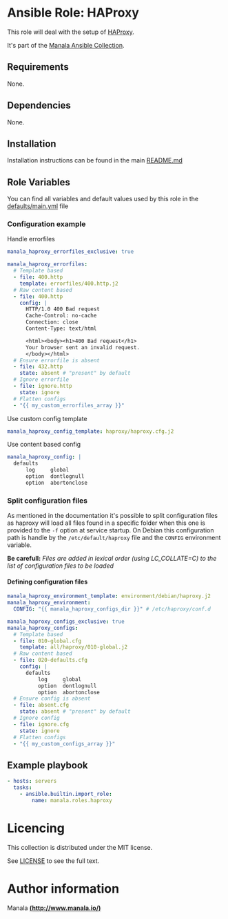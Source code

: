 # Ansible Role: HAProxy

This role will deal with the setup of [HAProxy](http://www.haproxy.org/).

It's part of the [Manala Ansible Collection](https://galaxy.ansible.com/manala/roles).

## Requirements

None.

## Dependencies

None.

## Installation

Installation instructions can be found in the main [README.md](https://github.com/manala/ansible-roles/blob/master/README.md)

## Role Variables

You can find all variables and default values used by this role in the [defaults/main.yml](./defaults/main.yml) file

### Configuration example

Handle errorfiles

```yaml
manala_haproxy_errorfiles_exclusive: true

manala_haproxy_errorfiles:
  # Template based
  - file: 400.http
    template: errorfiles/400.http.j2
  # Raw content based
  - file: 400.http
    config: |
      HTTP/1.0 400 Bad request
      Cache-Control: no-cache
      Connection: close
      Content-Type: text/html

      <html><body><h1>400 Bad request</h1>
      Your browser sent an invalid request.
      </body></html>
  # Ensure errorfile is absent
  - file: 432.http
    state: absent # "present" by default
  # Ignore errorfile
  - file: ignore.http
    state: ignore
  # Flatten configs
  - "{{ my_custom_errorfiles_array }}"
```

Use custom config template

```yaml
manala_haproxy_config_template: haproxy/haproxy.cfg.j2
```

Use content based config

```yaml
manala_haproxy_config: |
  defaults
      log     global
      option  dontlognull
      option  abortonclose
```

### Split configuration files

As mentioned in the documentation it's possible to split configuration files as haproxy will load all files found in a specific folder when this one is provided to the `-f` option at service startup.
On Debian this configuration path is handle by the `/etc/default/haproxy` file and the `CONFIG` environment variable.

**Be carefull:** *Files are added in lexical order (using LC_COLLATE=C) to the list of configuration files to be loaded*

#### Defining configuration files

```yaml
manala_haproxy_environment_template: environment/debian/haproxy.j2
manala_haproxy_environment:
  CONFIG: "{{ manala_haproxy_configs_dir }}" # /etc/haproxy/conf.d

manala_haproxy_configs_exclusive: true
manala_haproxy_configs:
  # Template based
  - file: 010-global.cfg
    template: all/haproxy/010-global.j2
  # Raw content based
  - file: 020-defaults.cfg
    config: |
      defaults
          log     global
          option  dontlognull
          option  abortonclose
  # Ensure config is absent
  - file: absent.cfg
    state: absent # "present" by default
  # Ignore config
  - file: ignore.cfg
    state: ignore
  # Flatten configs
  - "{{ my_custom_configs_array }}"
```

## Example playbook

```yaml
- hosts: servers
  tasks:
    - ansible.builtin.import_role:  
        name: manala.roles.haproxy
```

# Licencing

This collection is distributed under the MIT license.

See [LICENSE](https://opensource.org/licenses/MIT) to see the full text.

# Author information

Manala [**(http://www.manala.io/)**](http://www.manala.io)

